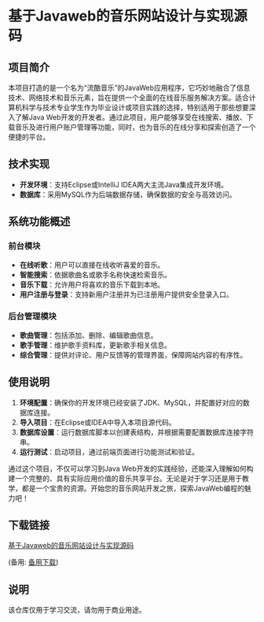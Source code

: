 # 基于Javaweb的音乐网站设计与实现源码

## 项目简介
本项目打造的是一个名为“流酷音乐”的JavaWeb应用程序，它巧妙地融合了信息技术、网络技术和音乐元素，旨在提供一个全面的在线音乐服务解决方案。适合计算机科学与技术专业学生作为毕业设计或项目实践的选择，特别适用于那些想要深入了解Java Web开发的开发者。通过此项目，用户能够享受在线搜索、播放、下载音乐及进行用户账户管理等功能，同时，也为音乐的在线分享和探索创造了一个便捷的平台。

## 技术实现
- **开发环境**：支持Eclipse或IntelliJ IDEA两大主流Java集成开发环境。
- **数据库**：采用MySQL作为后端数据存储，确保数据的安全与高效访问。

## 系统功能概述

### 前台模块
- **在线听歌**：用户可以直接在线收听喜爱的音乐。
- **智能搜索**：依据歌曲名或歌手名称快速检索音乐。
- **音乐下载**：允许用户将喜欢的音乐下载到本地。
- **用户注册与登录**：支持新用户注册并为已注册用户提供安全登录入口。

### 后台管理模块
- **歌曲管理**：包括添加、删除、编辑歌曲信息。
- **歌手管理**：维护歌手资料库，更新歌手相关信息。
- **综合管理**：提供对评论、用户反馈等的管理界面，保障网站内容的有序性。

## 使用说明
1. **环境配置**：确保你的开发环境已经安装了JDK、MySQL，并配置好对应的数据库连接。
2. **导入项目**：在Eclipse或IDEA中导入本项目源代码。
3. **数据库设置**：运行数据库脚本以创建表结构，并根据需要配置数据库连接字符串。
4. **运行测试**：启动项目，通过前端页面进行功能测试和验证。

通过这个项目，不仅可以学习到Java Web开发的实践经验，还能深入理解如何构建一个完整的、具有实际应用价值的音乐共享平台。无论是对于学习还是用于教学，都是一个宝贵的资源。开始您的音乐网站开发之旅，探索JavaWeb编程的魅力吧！

## 下载链接
[基于Javaweb的音乐网站设计与实现源码](https://pan.quark.cn/s/e917bdce7d1b) 

(备用: [备用下载](https://pan.baidu.com/s/1kO_MVScfrb6sDcMogYBobA?pwd=1234))

## 说明

该仓库仅用于学习交流，请勿用于商业用途。
